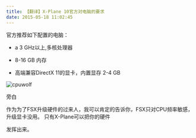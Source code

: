 ```yaml
---
title: 【翻译】X-Plane 10官方对电脑的要求
date: 2015-05-18 11:02:45
---
```


官方推荐如下配置的电脑：



* a 3 GHz以上,多核处理器
* 8-16 GB 内存



* 高端兼容DirectX 11的显卡，内置显存 2-4 GB


![cpuwolf](/images/data/attachment/201505/18/190236ks2005zrndnrhz3r.jpg)

旁白



作为为了FSX升级硬件的过来人，我可以肯定的告诉你，FSX只对CPU频率敏感，升级显卡没用。
只有X-Plane可以把你的硬件

发挥出来。


